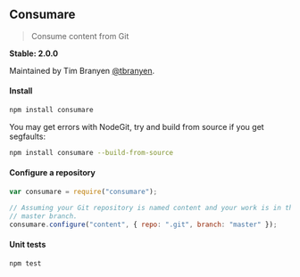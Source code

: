 Consumare
---------

> Consume content from Git

**Stable: 2.0.0**

Maintained by Tim Branyen [@tbranyen](http://twitter.com/tbranyen).

#### Install ####

``` bash
npm install consumare
```

You may get errors with NodeGit, try and build from source if you get segfaults:

``` bash
npm install consumare --build-from-source
```

#### Configure a repository ####

``` javascript
var consumare = require("consumare");

// Assuming your Git repository is named content and your work is in the
// master branch.
consumare.configure("content", { repo: ".git", branch: "master" });
```

#### Unit tests ####

``` bash
npm test
```
